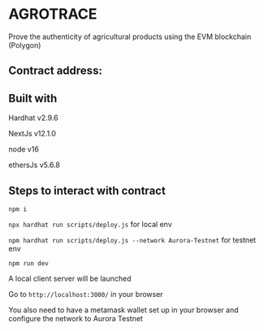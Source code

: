 # AGROTRACE 
Prove the authenticity of agricultural products using the EVM blockchain (Polygon)

## Contract address:

## Built with
Hardhat v2.9.6

NextJs v12.1.0

node v16

ethersJs v5.6.8

## Steps to interact with contract
`npm i`

`npx hardhat run scripts/deploy.js` for local env 

`npm hardhat run scripts/deploy.js --network Aurora-Testnet` for testnet env

`npm run dev`

A local client server will be launched

Go to `http://localhost:3000/` in your browser

You also need to have a metamask wallet set up in your browser and configure the network to Aurora Testnet
